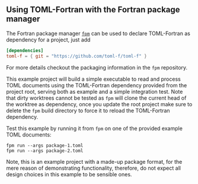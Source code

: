 ## Using TOML-Fortran with the Fortran package manager

The Fortran package manager [`fpm`](https://github.com/fortran-lang/fpm) can be used to declare TOML-Fortran as dependency for a project, just add

```toml
[dependencies]
toml-f = { git = "https://github.com/toml-f/toml-f" }
```

For more details checkout the packaging information in the `fpm` repository.

This example project will build a simple executable to read and process TOML documents using the TOML-Fortran dependency provided from the project root, serving both as example and a simple integration test.
Note that dirty worktrees cannot be tested as `fpm` will clone the current head of the worktree as dependency, once you update the root project make sure to delete the `fpm` build directory to force it to reload the TOML-Fortran dependency.

Test this example by running it from `fpm` on one of the provided example TOML documents:

```
fpm run --args package-1.toml
fpm run --args package-2.toml
```

Note, this is an example project with a made-up package format, for the mere reason of demonstrating functionality, therefore, do not expect all design choices in this example to be sensible ones.
